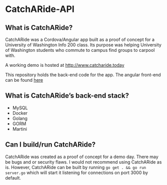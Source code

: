 # CatchARide-API

## What is CatchARide?

CatchARide was a Cordova/Angular app built as a proof of concept for a University of Washington Info 200 class. Its purpose was helping University of Washington students who commute to campus find groups to carpool with.

A working demo is hosted at http://www.catcharide.today

This repository holds the back-end code for the app. The angular front-end can be found [here](https://github.com/DaltonCaughell/CatchARide-App)

## What is CatchARide’s back-end stack?

* MySQL
* Docker
* Golang
* GORM
* Martini

## Can I build/run CatchARide?

CatchARide was created as a proof of concept for a demo day. There may be bugs and or security flaws. I would not recommend using CatchARide as is. However, CatchARide can be built by running `go get . && go run server.go` which will start it listening for connections on port 3000 by default.
